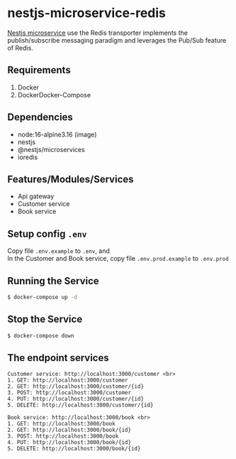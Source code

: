 # nestjs-microservice-redis
[Nestjs microservice](https://docs.nestjs.com/microservices/redis) use the Redis transporter implements the publish/subscribe messaging paradigm and leverages the Pub/Sub feature of Redis.

## Requirements
1. Docker
2. DockerDocker-Compose

## Dependencies
- node:16-alpine3.16 (image)
- nestjs
- @nestjs/microservices
- ioredis

## Features/Modules/Services
- Api gateway
- Customer service
- Book service

## Setup config `.env`
Copy file `.env.example` to `.env`, and<br>
In the Customer and Book service, copy file `.env.prod.example` to `.env.prod`

## Running the Service
```bash
$ docker-compose up -d
```
## Stop the Service
```bash
$ docker-compose down
```

## The endpoint services
    Customer service: http://localhost:3000/customer <br>
    1. GET: http://localhost:3000/customer
    2. GET: http://localhost:3000/customer/{id}
    3. POST: http://localhost:3000/customer
    4. PUT: http://localhost:3000/customer/{id}
    5. DELETE: http://localhost:3000/customer/{id}
    
    Book service: http://localhost:3000/book <br>
    1. GET: http://localhost:3000/book
    2. GET: http://localhost:3000/book/{id}
    3. POST: http://localhost:3000/book
    4. PUT: http://localhost:3000/book/{id}
    5. DELETE: http://localhost:3000/book/{id}


